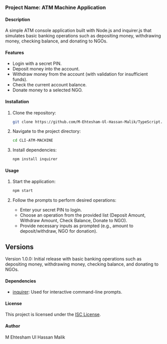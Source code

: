 ### Project Name: ATM Machine Application

#### Description
A simple ATM console application built with Node.js and inquirer.js that simulates basic banking operations such as depositing money, withdrawing money, checking balance, and donating to NGOs.

#### Features
- Login with a secret PIN.
- Deposit money into the account.
- Withdraw money from the account (with validation for insufficient funds).
- Check the current account balance.
- Donate money to a selected NGO.

#### Installation
1. Clone the repository:
   ```bash
   git clone https://github.com/M-Ehtesham-Ul-Hassan-Malik/TypeScript.git
   ```

2. Navigate to the project directory:
   ```bash
   cd CLI-ATM-MACHINE
   ```

3. Install dependencies:
   ```bash
   npm install inquirer
   ```

#### Usage
1. Start the application:
   ```bash
   npm start
   ```

2. Follow the prompts to perform desired operations:
   - Enter your secret PIN to login.
   - Choose an operation from the provided list (Deposit Amount, Withdraw Amount, Check Balance, Donate to NGO).
   - Provide necessary inputs as prompted (e.g., amount to deposit/withdraw, NGO for donation).

## Versions
Version 1.0.0: Initial release with basic banking operations such as depositing money, withdrawing money, checking balance, and donating to NGOs.

#### Dependencies
- [inquirer](https://www.npmjs.com/package/inquirer): Used for interactive command-line prompts.

#### License
This project is licensed under the [ISC License](LICENSE).

#### Author
M Ehtesham Ul Hassan Malik